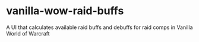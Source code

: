 # vanilla-wow-raid-buffs
A UI that calculates available raid buffs and debuffs for raid comps in Vanilla World of Warcraft
